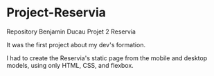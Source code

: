 # Project-Reservia
Repository Benjamin Ducau Projet 2 Reservia

It was the first project about my dev's formation.

I had to create the Reservia's static page from the mobile and desktop models, using only HTML, CSS, and flexbox.
